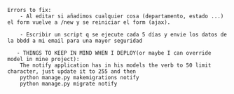 
    Errors to fix:
        - Al editar si añadimos cualquier cosa (departamento, estado ...) el form vuelve a /new y se reiniciar el form (ajax).

        - Escribir un script q se ejecute cada 5 días y envie los datos de la bbdd a mi email para una mayor seguridad

       - THINGS TO KEEP IN MIND WHEN I DEPLOY(or maybe I can override model in mine project):
        The notify application has in his models the verb to 50 limit character, just update it to 255 and then
        python manage.py makemigrations notify
        python manage.py migrate notify
